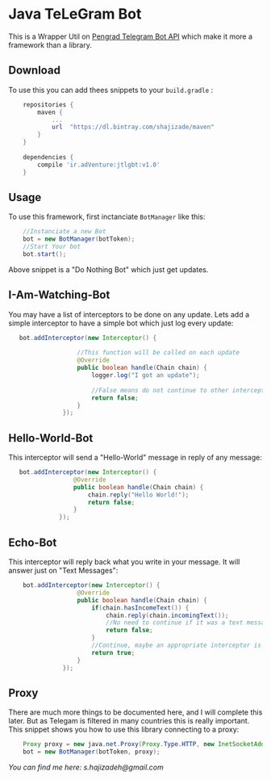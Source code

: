 # Java TeLeGram Bot
This is a Wrapper Util on [Pengrad Telegram Bot API](https://github.com/pengrad/java-telegram-bot-api) which make it more a framework than a library.  
## Download

To use this you can add thees snippets to your `build.gradle` :

```groovy
    repositories {
        maven {
            ...
            url  "https://dl.bintray.com/shajizade/maven"
        }
    }
    
    dependencies {
        compile 'ir.adVenture:jtlgbt:v1.0'
    }
```
    
## Usage
To use this framework, first inctanciate `BotManager` like this:
```java
    //Instanciate a new Bot
    bot = new BotManager(botToken);
    //Start Your bot
    bot.start();
```
     
Above snippet is a "Do Nothing Bot" which just get updates.
## I-Am-Watching-Bot
You may have a list of interceptors to be done on any update. Lets add a simple interceptor to have a simple bot which just log every update:
 ```java
    bot.addInterceptor(new Interceptor() {
    
                    //This function will be called on each update
                    @Override
                    public boolean handle(Chain chain) {
                        logger.log("I got an update");
                        
                        //False means do not continue to other interceptors 
                        return false;
                    }
                });
```                
 
 ## Hello-World-Bot
 This interceptor will send a "Hello-World" message in reply of any message:
 ```java
    bot.addInterceptor(new Interceptor() {
                   @Override
                   public boolean handle(Chain chain) {
                       chain.reply("Hello World!");
                       return false;
                   }
               });
```               
               
 ## Echo-Bot
 This interceptor will reply back what you write in your message. It will answer just on "Text Messages":
```java 
    bot.addInterceptor(new Interceptor() {
                   @Override
                   public boolean handle(Chain chain) {
                       if(chain.hasIncomeText()) {
                           chain.reply(chain.incomingText());
                           //No need to continue if it was a text message
                           return false;
                       }
                       //Continue, maybe an appropriate interceptor is waiting for this kind of message 
                       return true;
                   }
               });
```               

## Proxy
There are much more things to be documented here, and I will complete this later. But as Telegam is filtered in many countries this is really important. This snippet shows you how to use this library connecting to a proxy:
```java
    Proxy proxy = new java.net.Proxy(Proxy.Type.HTTP, new InetSocketAddress(ip, port));
    bot = new BotManager(botToken, proxy);
```               

_You can find me here: s.hajizadeh@gmail.com_